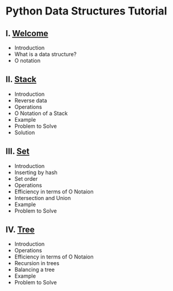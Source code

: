 # Python Data Structures Tutorial
## I. [Welcome](welcome.md)  
* Introduction
* What is a data structure?
* O notation
## II. [Stack](stack.md)
* Introduction
* Reverse data
* Operations
* O Notation of a Stack
* Example
* Problem to Solve
* Solution
## III. [Set](set.md)
* Introduction
* Inserting by hash
* Set order
* Operations
* Efficiency in terms of O Notaion
* Intersection and Union
* Example
* Problem to Solve
## IV. [Tree](tree.md)
* Introduction
* Operations
* Efficiency in terms of O Notaion
* Recursion in trees
* Balancing a tree
* Example
* Problem to Solve